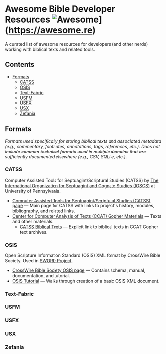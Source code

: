 # Awesome Bible Developer Resources  ![Awesome](https://awesome.re/badge.svg)](https://awesome.re)

A curated list of awesome resources for developers (and other nerds) working with biblical texts and related tools.

## Contents

- [Formats](#Formats)
  - [CATSS](#catss)
  - [OSIS](#osis)
  - [Text-Fabric](#text-fabric)
  - [USFM](#usfm)
  - [USFX](#usfx)
  - [USX](#usx)
  - [Zefania](#zefania)

## Formats

*Formats used specifically for storing biblical texts and associated metadata (e.g., commentary, footnotes, annotations, tags, references, etc.). Does not include common technical formats used in multiple domains that are sufficiently documented elsewhere (e.g., CSV, SQLite, etc.).*

### CATSS

Computer Assisted Tools for Septuagint/Scriptural Studies (CATSS) by [The International Organization for Septuagint and Cognate Studies (IOSCS)](http://ccat.sas.upenn.edu/ioscs/) at University of Pennsylvania.

- [Computer Assisted Tools for Septuagint/Scriptural Studies (CATSS) page](http://ccat.sas.upenn.edu/rak//catss.html) &mdash; Main page for CATSS with links to project's history, modules, bibliography, and related links.
- [Center for Computer Analysis of Texts (CCAT) Gopher Materials](http://ccat.sas.upenn.edu/gopher/) &mdash; Texts and other materials.
  - [CATSS Biblical Texts](http://ccat.sas.upenn.edu/gopher/text/religion/biblical/) &mdash; Explicit link to biblical texts in CCAT Gopher text archives.

### OSIS

Open Scripture Information Standard (OSIS) XML format by CrossWire Bible Society. Used in [SWORD Project](https://crosswire.org/sword/index.jsp).

- [CrossWire Bible Society OSIS page](https://crosswire.org/osis/) &mdash; Contains schema, manual, documentation, and tutorial.
- [OSIS Tutorial](https://wiki.crosswire.org/OSIS_Tutorial) &mdash; Walks through creation of a basic OSIS XML document.

### Text-Fabric
### USFM
### USFX
### USX
### Zefania
